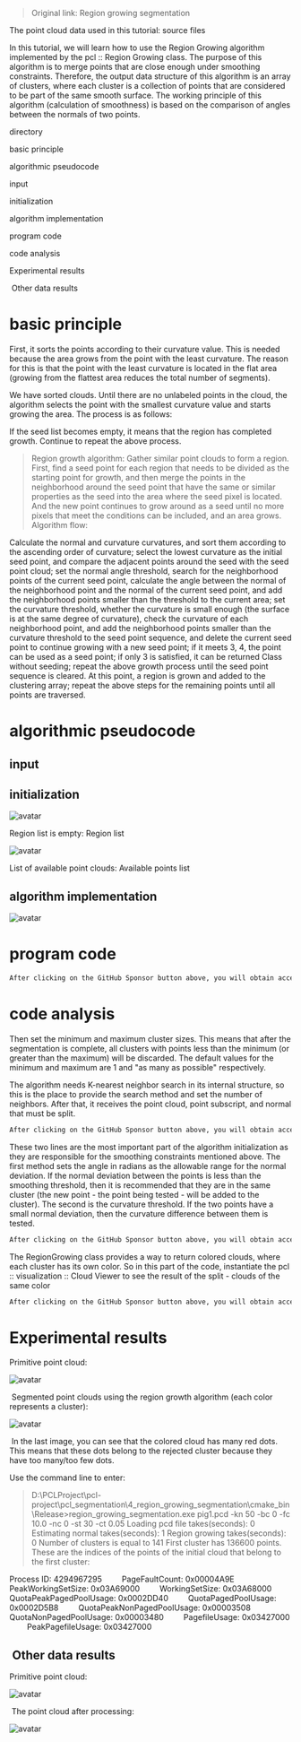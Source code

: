 >  Original link: Region growing segmentation 

 The point cloud data used in this tutorial: source files 

 In this tutorial, we will learn how to use the Region Growing algorithm implemented by the pcl :: Region Growing class. The purpose of this algorithm is to merge points that are close enough under smoothing constraints. Therefore, the output data structure of this algorithm is an array of clusters, where each cluster is a collection of points that are considered to be part of the same smooth surface. The working principle of this algorithm (calculation of smoothness) is based on the comparison of angles between the normals of two points. 

 directory 

 basic principle 

 algorithmic pseudocode 

 input 

 initialization 

 algorithm implementation 

 program code 

 code analysis 

 Experimental results 

  Other data results 

#  basic principle 

 First, it sorts the points according to their curvature value. This is needed because the area grows from the point with the least curvature. The reason for this is that the point with the least curvature is located in the flat area (growing from the flattest area reduces the total number of segments). 

 We have sorted clouds. Until there are no unlabeled points in the cloud, the algorithm selects the point with the smallest curvature value and starts growing the area. The process is as follows: 

 If the seed list becomes empty, it means that the region has completed growth. Continue to repeat the above process. 

>  Region growth algorithm: Gather similar point clouds to form a region. First, find a seed point for each region that needs to be divided as the starting point for growth, and then merge the points in the neighborhood around the seed point that have the same or similar properties as the seed into the area where the seed pixel is located. And the new point continues to grow around as a seed until no more pixels that meet the conditions can be included, and an area grows. Algorithm flow:

Calculate the normal and curvature curvatures, and sort them according to the ascending order of curvature; select the lowest curvature as the initial seed point, and compare the adjacent points around the seed with the seed point cloud; set the normal angle threshold, search for the neighborhood points of the current seed point, calculate the angle between the normal of the neighborhood point and the normal of the current seed point, and add the neighborhood points smaller than the threshold to the current area; set the curvature threshold, whether the curvature is small enough (the surface is at the same degree of curvature), check the curvature of each neighborhood point, and add the neighborhood points smaller than the curvature threshold to the seed point sequence, and delete the current seed point to continue growing with a new seed point; if it meets 3, 4, the point can be used as a seed point; if only 3 is satisfied, it can be returned Class without seeding; repeat the above growth process until the seed point sequence is cleared. At this point, a region is grown and added to the clustering array; repeat the above steps for the remaining points until all points are traversed. 

#  algorithmic pseudocode 

##  input 

##  initialization 

 ![avatar]( eq) 

 Region list is empty: Region list  

 ![avatar]( eq) 

 List of available point clouds: Available points list  

##  algorithm implementation 

 ![avatar]( 20210909143940903.png) 

#  program code 

  ```python  
After clicking on the GitHub Sponsor button above, you will obtain access permissions to my private code repository ( https://github.com/slowlon/my_code_bar ) to view this blog code. By searching the code number of this blog, you can find the code you need, code number is: 2024020309573769169
  ```  
#  code analysis 

 Then set the minimum and maximum cluster sizes. This means that after the segmentation is complete, all clusters with points less than the minimum (or greater than the maximum) will be discarded. The default values for the minimum and maximum are 1 and "as many as possible" respectively. 

 The algorithm needs K-nearest neighbor search in its internal structure, so this is the place to provide the search method and set the number of neighbors. After that, it receives the point cloud, point subscript, and normal that must be split. 

  ```python  
After clicking on the GitHub Sponsor button above, you will obtain access permissions to my private code repository ( https://github.com/slowlon/my_code_bar ) to view this blog code. By searching the code number of this blog, you can find the code you need, code number is: 2024020309573769169
  ```  
 These two lines are the most important part of the algorithm initialization as they are responsible for the smoothing constraints mentioned above. The first method sets the angle in radians as the allowable range for the normal deviation. If the normal deviation between the points is less than the smoothing threshold, then it is recommended that they are in the same cluster (the new point - the point being tested - will be added to the cluster). The second is the curvature threshold. If the two points have a small normal deviation, then the curvature difference between them is tested. 

  ```python  
After clicking on the GitHub Sponsor button above, you will obtain access permissions to my private code repository ( https://github.com/slowlon/my_code_bar ) to view this blog code. By searching the code number of this blog, you can find the code you need, code number is: 2024020309573769169
  ```  
 The RegionGrowing class provides a way to return colored clouds, where each cluster has its own color. So in this part of the code, instantiate the pcl :: visualization :: Cloud Viewer to see the result of the split - clouds of the same color  

  ```python  
After clicking on the GitHub Sponsor button above, you will obtain access permissions to my private code repository ( https://github.com/slowlon/my_code_bar ) to view this blog code. By searching the code number of this blog, you can find the code you need, code number is: 2024020309573769169
  ```  
#  Experimental results 

 Primitive point cloud: 

 ![avatar]( 20210909150126810.png) 

  Segmented point clouds using the region growth algorithm (each color represents a cluster): 

 ![avatar]( 20210909145758437.png) 

  In the last image, you can see that the colored cloud has many red dots. This means that these dots belong to the rejected cluster because they have too many/too few dots. 

 Use the command line to enter:  

>  D:\PCLProject\pcl-project\pcl_segmentation\4_region_growing_segmentation\cmake_bin\Release>region_growing_segmentation.exe pig1.pcd -kn 50 -bc 0 -fc 10.0 -nc 0 -st 30 -ct 0.05 Loading pcd file takes(seconds): 0 Estimating normal takes(seconds): 1 Region growing takes(seconds): 0 Number of clusters is equal to 141 First cluster has 136600 points. These are the indices of the points of the initial cloud that belong to the first cluster:

Process ID: 4294967295         PageFaultCount: 0x00004A9E         PeakWorkingSetSize: 0x03A69000         WorkingSetSize: 0x03A68000         QuotaPeakPagedPoolUsage: 0x0002DD40         QuotaPagedPoolUsage: 0x0002D5B8         QuotaPeakNonPagedPoolUsage: 0x00003508         QuotaNonPagedPoolUsage: 0x00003480         PagefileUsage: 0x03427000         PeakPagefileUsage: 0x03427000 

##   Other data results 

 Primitive point cloud: 

 ![avatar]( 20210909150603937.png) 

  The point cloud after processing: 

 ![avatar]( 20210909150544227.png) 

